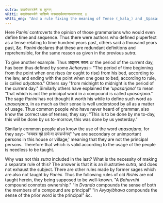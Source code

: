 ```yaml
---
sutra: कालोपसर्ज्जने च तुल्यम्
vRtti: कालोपसर्ज्जने चाशिष्ये कस्मादर्थस्यान्यप्रमाणत्वात् ॥
vRtti_eng: "And a rule fixing the meaning of Tense (_kala_) and _Upasarjana_ (sequence) is equally (unnecessary, and need not be taught)."
---
```

Here _Panini_ controverts the opinion of those grammarians who would even define time and sequence. Thus there were authors who defined pluperfect as a tense relating to time hundred years past, others said a thousand years past, &c. _Panini_ declares that these are redundant definitions and reprehensible, for the same reason as given in the previous _sutra_.

To give another example. Thus अद्यतनः कालः or the period of the current day, has been thus defined by some _Acharyas_:- "The period of time beginning from the point when one rises (or ought to rise) from his bed, according to the law, and ending with the point when one goes to bed, according to rule, is called _adyatana_." Others say "from midnight to midnight is the period of the current day." Similarly others have explained the '_upasarjana_' to mean "that which is not the principal word in a compound is called _upasarjana_." The sage _Panini_ has not thought it worth his while to define such word as _upasarjana_, in as much as their sense is well understood by all as a matter of usage. Thus common people who have never heard of grammar, also know the correct use of tenses; they say: "This is to be done by me to-day, this wiil be done by us to-morrow, this was done by us yesterday."

Similarly common people also know the use of the word _upasarjana_, for they say:- "वयमत्र गृहे ग्रामे वा उपसर्जनम्" 'we are secondary or unimportant persons in this house or village,' meaning that they are not the principal persons. Therefore that which is valid according to the usage of the people is needless to be taught.

Why was not this _sutra_ included in the last? What is the necessity of making a separate rule of this? The answer is that it is an illustrative _sutra_, and does not exhaust the subject. There are other rules made by former sages which are also not taught by _Panini_. Thus the following rules of old _Rishis_ are not taught herein, they being supposed to be well-known. "A _Bahuvrihi_ compound connotes ownership." "In _Dvanda_ compounds the sense of both the members of a compound are principal" "In _Avyayibhava_ compounds the sense of the prior word is the principal" &c.
